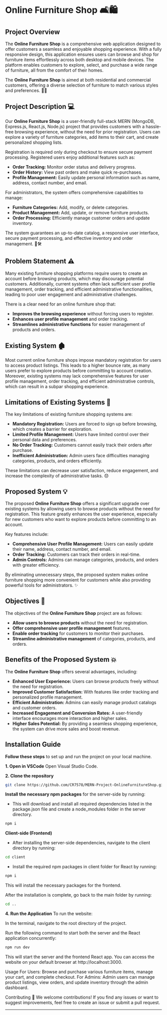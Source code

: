 # Online Furniture Shop 🛋️🛍️

## Project Overview

The **Online Furniture Shop** is a comprehensive web application designed to offer customers a seamless and enjoyable shopping experience. With a fully responsive design, this application ensures users can browse and shop for furniture items effortlessly across both desktop and mobile devices. The platform enables customers to explore, select, and purchase a wide range of furniture, all from the comfort of their homes.

The **Online Furniture Shop** is aimed at both residential and commercial customers, offering a diverse selection of furniture to match various styles and preferences. 🏡🏢

## Project Description 💻

Our **Online Furniture Shop** is a user-friendly full-stack MERN (MongoDB, Express.js, React.js, Node.js) project that provides customers with a hassle-free browsing experience, without the need for prior registration. Users can explore a variety of furniture categories, add items to their cart, and create personalized shopping lists. 

Registration is required only during checkout to ensure secure payment processing. Registered users enjoy additional features such as:

- **Order Tracking:** Monitor order status and delivery progress.
- **Order History:** View past orders and make quick re-purchases.
- **Profile Management:** Easily update personal information such as name, address, contact number, and email.

For administrators, the system offers comprehensive capabilities to manage:

- **Furniture Categories:** Add, modify, or delete categories.
- **Product Management:** Add, update, or remove furniture products.
- **Order Processing:** Efficiently manage customer orders and update inventory.

The system guarantees an up-to-date catalog, a responsive user interface, secure payment processing, and effective inventory and order management. 🔄🛠️

## Problem Statement ⚠️

Many existing furniture shopping platforms require users to create an account before browsing products, which may discourage potential customers. Additionally, current systems often lack sufficient user profile management, order tracking, and efficient administrative functionalities, leading to poor user engagement and administrative challenges. 

There is a clear need for an online furniture shop that:

- **Improves the browsing experience** without forcing users to register.
- **Enhances user profile management** and order tracking.
- **Streamlines administrative functions** for easier management of products and orders.

## Existing System 🏚️

Most current online furniture shops impose mandatory registration for users to access product listings. This leads to a higher bounce rate, as many users prefer to explore products before committing to account creation. Moreover, existing systems may lack comprehensive features for user profile management, order tracking, and efficient administrative controls, which can result in a subpar shopping experience.

## Limitations of Existing Systems 🚫

The key limitations of existing furniture shopping systems are:

- **Mandatory Registration:** Users are forced to sign up before browsing, which creates a barrier for exploration.
- **Limited Profile Management:** Users have limited control over their personal data and preferences.
- **No Order Tracking:** Customers cannot easily track their orders after purchase.
- **Inefficient Administration:** Admin users face difficulties managing categories, products, and orders efficiently.

These limitations can decrease user satisfaction, reduce engagement, and increase the complexity of administrative tasks. 😞

## Proposed System 💡

The proposed **Online Furniture Shop** offers a significant upgrade over existing systems by allowing users to browse products without the need for registration. This feature greatly enhances the user experience, especially for new customers who want to explore products before committing to an account.

Key features include:

- **Comprehensive User Profile Management:** Users can easily update their name, address, contact number, and email.
- **Order Tracking:** Customers can track their orders in real-time.
- **Admin Controls:** Admins can manage categories, products, and orders with greater efficiency.

By eliminating unnecessary steps, the proposed system makes online furniture shopping more convenient for customers while also providing powerful tools for administrators. ✨

## Objectives 🎯

The objectives of the **Online Furniture Shop** project are as follows:

- **Allow users to browse products** without the need for registration.
- **Offer comprehensive user profile management** features.
- **Enable order tracking** for customers to monitor their purchases.
- **Streamline administrative management** of categories, products, and orders.

## Benefits of the Proposed System 💥

The **Online Furniture Shop** offers several advantages, including:

- **Enhanced User Experience:** Users can browse products freely without the need for registration.
- **Improved Customer Satisfaction:** With features like order tracking and personalized profile management.
- **Efficient Administration:** Admins can easily manage product catalogs and customer orders.
- **Increased Engagement and Conversion Rates:** A user-friendly interface encourages more interaction and higher sales.
- **Higher Sales Potential:** By providing a seamless shopping experience, the system can drive more sales and boost revenue.

## Installation Guide

**Follow these steps** to set up and run the project on your local machine.

**1. Open in VSCode**
Open Visual Studio Code.

**2. Clone the repository**
```bash
git clone https://github.com/CR7578/MERN-Project-OnlineFurnitureShop.git
```
**Install the necessary npm packages** for the server-side by running:
- This will download and install all required dependencies listed in the package.json file and create a node_modules folder in the server directory.
```bash
npm i
```

**Client-side (Frontend)**
- After installing the server-side dependencies, navigate to the client directory by running:
```bash
cd client
```

- Install the required npm packages in client folder for React by running:
```bash
npm i
```
This will install the necessary packages for the frontend.

After the installation is complete, go back to the main folder by running:
```bash
cd ..
```

**4. Run the Application**
To run the website:

In the terminal, navigate to the root directory of the project.

Run the following command to start both the server and the React application concurrently:

```bash
npm run dev
```
This will start the server and the frontend React app. You can access the website on your default browser at http://localhost:3000.

Usage
For Users: Browse and purchase various furniture items, manage your cart, and complete checkout.
For Admins: Admin users can manage product listings, view orders, and update inventory through the admin dashboard.

Contributing 🤝
We welcome contributions! If you find any issues or want to suggest improvements, feel free to create an issue or submit a pull request.

---
